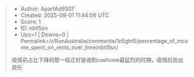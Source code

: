 > - Author: ApartAd9307
> - Created: 2025-09-01 11:44:06 UTC
> - Score: 1
> - ID: nbtl5sn
> - Ups=1 | Downs=0 | Permalink=/r/RunAustralia/comments/1n5ght5/percentage_of_income_spent_on_rents_over_time/nbtl5sn/
>
> 疫情前占比下降的那一段正好是收割cashcow最猛烈的时期，疫情后现出原形
